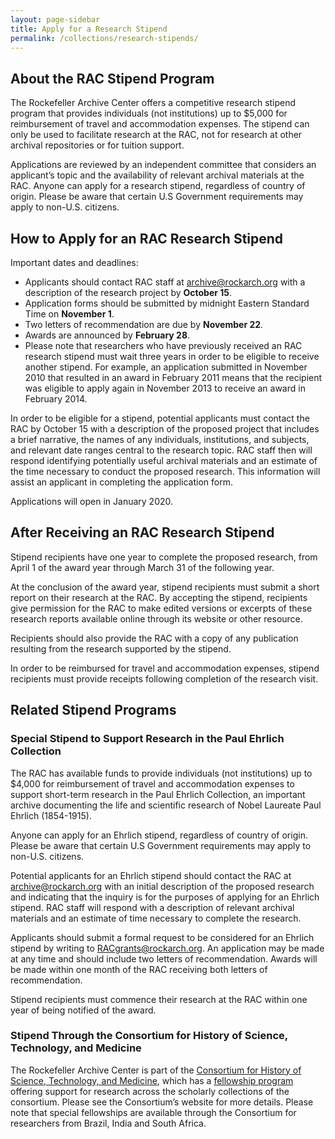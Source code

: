 ```yaml
---
layout: page-sidebar
title: Apply for a Research Stipend
permalink: /collections/research-stipends/
---
```


## About the RAC Stipend Program

The Rockefeller Archive Center offers a competitive research stipend program that provides individuals (not institutions) up to $5,000 for reimbursement of travel and accommodation expenses.  The stipend can only be used to facilitate research at the RAC, not for research at other archival repositories or for tuition support.

Applications are reviewed by an independent committee that considers an applicant’s topic and the availability of relevant archival materials at the RAC. Anyone can apply for a research stipend, regardless of country of origin. Please be aware that certain U.S Government requirements may apply to non-U.S. citizens.

## How to Apply for an RAC Research Stipend

Important dates and deadlines:

- Applicants should contact RAC staff at [archive@rockarch.org](mailto:archive@rockarch.org) with a description of the research project by **October 15**.
-	Application forms should be submitted by midnight Eastern Standard Time on **November 1**.
-	Two letters of recommendation are due by **November 22**.
-	Awards are announced by **February 28**.
-	Please note that researchers who have previously received an RAC research stipend must wait three years in order to be eligible to receive another stipend. For example, an application submitted in November 2010 that resulted in an award in February 2011 means that the recipient was eligible to apply again in November 2013 to receive an award in February 2014.

In order to be eligible for a stipend, potential applicants must contact the RAC by October 15 with a description of the proposed project that includes a brief narrative, the names of any individuals, institutions, and subjects, and relevant date ranges central to the research topic. RAC staff then will respond identifying potentially useful archival materials and an estimate of the time necessary to conduct the proposed research. This information will assist an applicant in completing the application form.

Applications will open in January 2020.

<!-- <button class="rac-orange-button">I've read the requirements and want to submit an application</button> -->

## After Receiving an RAC Research Stipend

Stipend recipients have one year to complete the proposed research, from April 1 of the award year through March 31 of the following year.

At the conclusion of the award year, stipend recipients must submit a short report on their research at the RAC. By accepting the stipend, recipients give permission for the RAC to make edited versions or excerpts of these research reports available online through its website or other resource.

Recipients should also provide the RAC with a copy of any publication resulting from the research supported by the stipend.

In order to be reimbursed for travel and accommodation expenses, stipend recipients must provide receipts following completion of the research visit.

## Related Stipend Programs

### Special Stipend to Support Research in the Paul Ehrlich Collection

The RAC has available funds to provide individuals (not institutions) up to $4,000 for reimbursement of travel and accommodation expenses to support short-term research in the Paul Ehrlich Collection, an important archive documenting the life and scientific research of Nobel Laureate Paul Ehrlich (1854-1915).

Anyone can apply for an Ehrlich stipend, regardless of country of origin. Please be aware that certain U.S Government requirements may apply to non-U.S. citizens.

Potential applicants for an Ehrlich stipend should contact the RAC at [archive@rockarch.org](mailto:archive@rockarch.org) with an initial description of the proposed research and indicating that the inquiry is for the purposes of applying for an Ehrlich stipend. RAC staff will respond with a description of relevant archival materials and an estimate of time necessary to complete the research.

Applicants should submit a formal request to be considered for an Ehrlich stipend by writing to [RACgrants@rockarch.org](mailto:RACgrants@rockarch.org). An application may be made at any time and should include two letters of recommendation. Awards will be made within one month of the RAC receiving both letters of recommendation.

Stipend recipients must commence their research at the RAC within one year of being notified of the award.

### Stipend Through the Consortium for History of Science, Technology, and Medicine

The Rockefeller Archive Center is part of the [Consortium for History of Science, Technology, and Medicine](https://www.chstm.org/), which has a [fellowship program](https://www.chstm.org/fellowships/chstm-fellowships)
offering support for research across the scholarly collections of the consortium. Please see the Consortium’s website for more details.  Please note that special fellowships are available through the Consortium for researchers from Brazil, India and South Africa.
